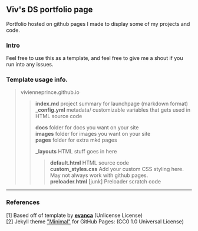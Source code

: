## Viv's DS portfolio page
Portfolio hosted on github pages I made to display some of my projects and code.

### Intro
Feel free to use this as a template, and feel free to give me a shout if you run into any issues.


### Template usage info.   
>vivienneprince.github.io    
>>**index.md** project summary for launchpage (markdown format)  
>>**\_config.yml** metadata/ customizable variables that gets used in HTML source code  
>>  
>>**docs** folder for docs you want on your site  
>>**images** folder for images you want on your site  
>>**pages** folder for extra mkd pages 
>>
>>**\_layouts** HTML stuff goes in here    
>>>**default.html** HTML source code     
>>>**custom_styles.css** Add your custom CSS styling here. May not always work with github pages.    
>>>**preloader.html** \[junk] Preloader scratch code   
 
  
___

### References

[1] Based off of template by [**evanca**](https://github.com/evanca/quick-portfolio) (Unlicense License)
<br>[2] Jekyll theme ["Minimal"](https://github.com/pages-themes/minimal) for GitHub Pages: (CC0 1.0 Universal License)
